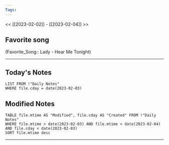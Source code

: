 ```yaml
---
Tags:
---
```

<< [[2023-02-02]] - [[2023-02-04]] >>
## Favorite song
(Favorite_Song:: Lady - Hear Me Tonight)
___
## Today's Notes
```dataview
LIST FROM !"Daily Notes"
WHERE file.cday = date(2023-02-03)
```
## Modified Notes
```dataview
TABLE file.mtime AS "Modified", file.cday AS "Created" FROM !"Daily Notes" 
WHERE file.mtime > date(2023-02-03) AND file.mtime < date(2023-02-04) AND file.cday < date(2023-02-03)
SORT file.mtime desc
```
___
